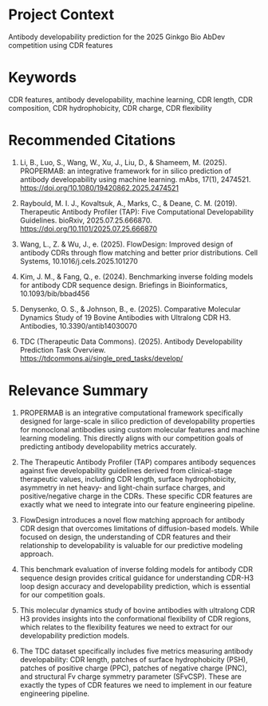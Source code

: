# Project Context
Antibody developability prediction for the 2025 Ginkgo Bio AbDev competition using CDR features

# Keywords
CDR features, antibody developability, machine learning, CDR length, CDR composition, CDR hydrophobicity, CDR charge, CDR flexibility

# Recommended Citations
1. Li, B., Luo, S., Wang, W., Xu, J., Liu, D., & Shameem, M. (2025). PROPERMAB: an integrative framework for in silico prediction of antibody developability using machine learning. mAbs, 17(1), 2474521. https://doi.org/10.1080/19420862.2025.2474521

2. Raybould, M. I. J., Kovaltsuk, A., Marks, C., & Deane, C. M. (2019). Therapeutic Antibody Profiler (TAP): Five Computational Developability Guidelines. bioRxiv, 2025.07.25.666870. https://doi.org/10.1101/2025.07.25.666870

3. Wang, L., Z. & Wu, J., e. (2025). FlowDesign: Improved design of antibody CDRs through flow matching and better prior distributions. Cell Systems, 10.1016/j.cels.2025.101270

4. Kim, J. M., & Fang, Q., e. (2024). Benchmarking inverse folding models for antibody CDR sequence design. Briefings in Bioinformatics, 10.1093/bib/bbad456

5. Denysenko, O. S., & Johnson, B., e. (2025). Comparative Molecular Dynamics Study of 19 Bovine Antibodies with Ultralong CDR H3. Antibodies, 10.3390/antib14030070

6. TDC (Therapeutic Data Commons). (2025). Antibody Developability Prediction Task Overview. https://tdcommons.ai/single_pred_tasks/develop/

# Relevance Summary
1. PROPERMAB is an integrative computational framework specifically designed for large-scale in silico prediction of developability properties for monoclonal antibodies using custom molecular features and machine learning modeling. This directly aligns with our competition goals of predicting antibody developability metrics accurately.

2. The Therapeutic Antibody Profiler (TAP) compares antibody sequences against five developability guidelines derived from clinical-stage therapeutic values, including CDR length, surface hydrophobicity, asymmetry in net heavy- and light-chain surface charges, and positive/negative charge in the CDRs. These specific CDR features are exactly what we need to integrate into our feature engineering pipeline.

3. FlowDesign introduces a novel flow matching approach for antibody CDR design that overcomes limitations of diffusion-based models. While focused on design, the understanding of CDR features and their relationship to developability is valuable for our predictive modeling approach.

4. This benchmark evaluation of inverse folding models for antibody CDR sequence design provides critical guidance for understanding CDR-H3 loop design accuracy and developability prediction, which is essential for our competition goals.

5. This molecular dynamics study of bovine antibodies with ultralong CDR H3 provides insights into the conformational flexibility of CDR regions, which relates to the flexibility features we need to extract for our developability prediction models.

6. The TDC dataset specifically includes five metrics measuring antibody developability: CDR length, patches of surface hydrophobicity (PSH), patches of positive charge (PPC), patches of negative charge (PNC), and structural Fv charge symmetry parameter (SFvCSP). These are exactly the types of CDR features we need to implement in our feature engineering pipeline.